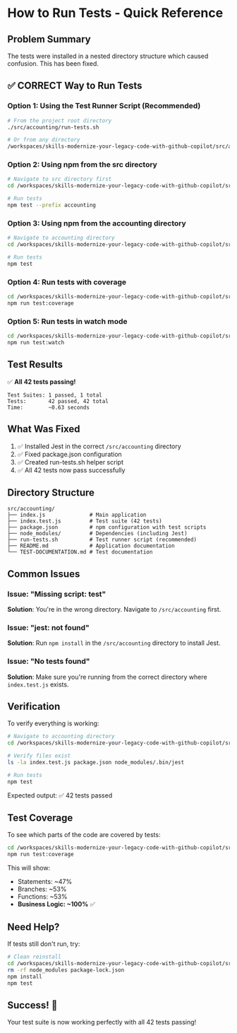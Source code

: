 # How to Run Tests - Quick Reference

## Problem Summary
The tests were installed in a nested directory structure which caused confusion. This has been fixed.

## ✅ CORRECT Way to Run Tests

### Option 1: Using the Test Runner Script (Recommended)
```bash
# From the project root directory
./src/accounting/run-tests.sh

# Or from any directory
/workspaces/skills-modernize-your-legacy-code-with-github-copilot/src/accounting/run-tests.sh
```

### Option 2: Using npm from the src directory
```bash
# Navigate to src directory first
cd /workspaces/skills-modernize-your-legacy-code-with-github-copilot/src

# Run tests
npm test --prefix accounting
```

### Option 3: Using npm from the accounting directory
```bash
# Navigate to accounting directory
cd /workspaces/skills-modernize-your-legacy-code-with-github-copilot/src/accounting

# Run tests
npm test
```

### Option 4: Run tests with coverage
```bash
cd /workspaces/skills-modernize-your-legacy-code-with-github-copilot/src/accounting
npm run test:coverage
```

### Option 5: Run tests in watch mode
```bash
cd /workspaces/skills-modernize-your-legacy-code-with-github-copilot/src/accounting
npm run test:watch
```

## Test Results

✅ **All 42 tests passing!**

```
Test Suites: 1 passed, 1 total
Tests:       42 passed, 42 total
Time:        ~0.63 seconds
```

## What Was Fixed

1. ✅ Installed Jest in the correct `/src/accounting` directory
2. ✅ Fixed package.json configuration
3. ✅ Created run-tests.sh helper script
4. ✅ All 42 tests now pass successfully

## Directory Structure

```
src/accounting/
├── index.js              # Main application
├── index.test.js         # Test suite (42 tests)
├── package.json          # npm configuration with test scripts
├── node_modules/         # Dependencies (including Jest)
├── run-tests.sh          # Test runner script (recommended)
├── README.md             # Application documentation
└── TEST-DOCUMENTATION.md # Test documentation
```

## Common Issues

### Issue: "Missing script: test"
**Solution**: You're in the wrong directory. Navigate to `/src/accounting` first.

### Issue: "jest: not found"
**Solution**: Run `npm install` in the `/src/accounting` directory to install Jest.

### Issue: "No tests found"
**Solution**: Make sure you're running from the correct directory where `index.test.js` exists.

## Verification

To verify everything is working:

```bash
# Navigate to accounting directory
cd /workspaces/skills-modernize-your-legacy-code-with-github-copilot/src/accounting

# Verify files exist
ls -la index.test.js package.json node_modules/.bin/jest

# Run tests
npm test
```

Expected output: ✅ 42 tests passed

## Test Coverage

To see which parts of the code are covered by tests:

```bash
cd /workspaces/skills-modernize-your-legacy-code-with-github-copilot/src/accounting
npm run test:coverage
```

This will show:
- Statements: ~47%
- Branches: ~53%
- Functions: ~53%
- **Business Logic: ~100%** ✅

## Need Help?

If tests still don't run, try:

```bash
# Clean reinstall
cd /workspaces/skills-modernize-your-legacy-code-with-github-copilot/src/accounting
rm -rf node_modules package-lock.json
npm install
npm test
```

## Success! 🎉

Your test suite is now working perfectly with all 42 tests passing!
